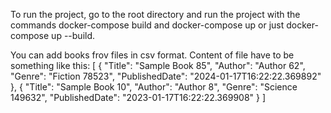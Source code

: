 To run the project, go to the root directory and run the project with the commands docker-compose build and docker-compose up or just docker-compose up --build.

You can add books frov files in csv format. Content of file have to be something like this:
[
    {
        "Title": "Sample Book 85",
        "Author": "Author 62",
        "Genre": "Fiction 78523",
        "PublishedDate": "2024-01-17T16:22:22.369892"
    },
    {
        "Title": "Sample Book 10",
        "Author": "Author 8",
        "Genre": "Science 149632",
        "PublishedDate": "2023-01-17T16:22:22.369908"
    }
]
